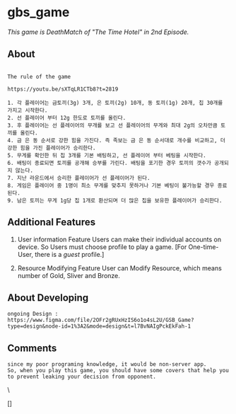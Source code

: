 # gbs_game

*This game is DeathMatch of "The Time Hotel" in 2nd Episode.*


## About

```

The rule of the game 

https://youtu.be/sXTqLR1CTb8?t=2819

1. 각 플레이어는 금토끼(3g) 3개, 은 토끼(2g) 10개, 동 토끼(1g) 20개, 칩 30개를 가지고 시작한다.
2. 선 플레이어 부터 12g 한도로 토끼를 올린다.
3. 후 플레이어는 선 플레이어의 무개를 보고 선 플레이어의 무게와 최대 2g의 오차만큼 토끼를 올린다.
4. 금 은 동 순서로 강한 힘을 가진다. 즉 족보는 금 은 동 순서대로 개수를 비교하고, 더 강한 힘을 가진 플레이어가 승리한다.
5. 무게를 확인한 뒤 칩 3개를 기본 배팅하고, 선 플레이어 부터 베팅을 시작한다.
6. 배팅이 종료되면 토끼를 공개해 승부를 가린다. 배팅을 포기한 경우 토끼의 갯수가 공개되지 않는다.
7. 지난 라운드에서 승리한 플레이어가 선 플레이어가 된다.
8. 게임은 플레이어 중 1명이 최소 무게를 맞추지 못하거나 기본 베팅이 불가능할 경우 종료된다.
9. 남은 토끼는 무게 1g당 칩 1개로 환산되며 더 많은 칩을 보유한 플레이어가 승리한다.

```


## Additional Features

1. User information Feature
    Users can make their individual accounts on device.
    So Users must choose profile to play a game.
    [For One-time-User, there is a *guest* profile.]

2. Resource Modifying Feature
    User can Modify Resource, which means number of Gold, Sliver and Bronze. 




## About Developing

```
ongoing Design : https://www.figma.com/file/2OFr2gRUxHzIS6o1o4sL2U/GSB_Game?type=design&node-id=1%3A2&mode=design&t=l7BvNAIgPckEkFah-1
```

## Comments

```
since my poor programing knowledge, it would be non-server app. 
So, when you play this game, you should have some covers that help you to prevent leaking your decision from opponent.
```






\



[]











